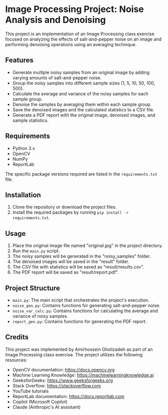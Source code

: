 # Image Processing Project: Noise Analysis and Denoising

This project is an implementation of an Image Processing class exercise focused on analyzing the effects of salt-and-pepper noise on an image and performing denoising operations using an averaging technique.

## Features

- Generate multiple noisy samples from an original image by adding varying amounts of salt-and-pepper noise.
- Group the noisy samples into different sample sizes (1, 5, 10, 50, 100, 500).
- Calculate the average and variance of the noisy samples for each sample group.
- Denoise the samples by averaging them within each sample group.
- Save the denoised images and the calculated statistics to a CSV file.
- Generate a PDF report with the original image, denoised images, and sample statistics.

## Requirements

- Python 3.x
- OpenCV
- NumPy
- ReportLab

The specific package versions required are listed in the `requirements.txt` file.

## Installation

1. Clone the repository or download the project files.
2. Install the required packages by running `pip install -r requirements.txt`.

## Usage

1. Place the original image file named "original.jpg" in the project directory.
2. Run the `main.py` script.
3. The noisy samples will be generated in the "noisy_samples" folder.
4. The denoised images will be saved in the "result" folder.
5. The CSV file with statistics will be saved as "result/results.csv".
6. The PDF report will be saved as "result/report.pdf".

## Project Structure

- `main.py`: The main script that orchestrates the project's execution.
- `noise_gen.py`: Contains functions for generating salt-and-pepper noise.
- `noise_var_calc.py`: Contains functions for calculating the average and variance of noisy samples.
- `report_gen.py`: Contains functions for generating the PDF report.

## Credits

This project was implemented by Amirhossein Gholizadeh as part of an Image Processing class exercise. The project utilizes the following resources:

- OpenCV documentation: https://docs.opencv.org
- Machine Learning Knowledge: https://machinelearningknowledge.ai
- GeeksforGeeks: https://www.geeksforgeeks.org
- Stack Overflow: https://stackoverflow.com
- YouTube tutorials
- ReportLab documentation: https://docs.reportlab.com
- Copilot (Microsoft Copilot)
- Claude (Anthropic's AI assistant)